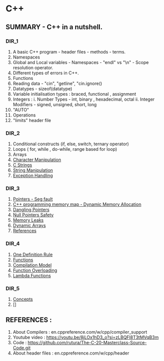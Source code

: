 # C++

## SUMMARY - C++ in a nutshell.



### DIR_1

1. A basic C++ program - header files - methods - terms.
2. Namespaces
3. Global and Local variables -  Namespaces - "endl" vs "\n" - Scope resolution operator.
4. Different types of errors in C++.
5. Functions
6. Reading data - "cin", "getline", "cin.ignore()
7. Datatypes - sizeof(datatype)
8. Variable initialisation types : braced, functional , assignment
9. Integers :
   i. Number Types - int, binary , hexadecimal, octal
   ii. Integer Modifiers - signed, unsigned, short, long
10. "AUTO"
11. Operations
12. "limits" header file



### DIR_2

1. Conditional constructs (if, else, switch, ternary operator)
2. Loops ( for, while , do-while, range based for loop)
3. Arrays
4. [Character Manipulation](https://youtu.be/8jLOx1hD3_o?list=PLiXuzYQMWIOwyRguJK4L79t7_CsCkRW5a&t=46012)
5. [C Strings](https://youtu.be/8jLOx1hD3_o?list=PLiXuzYQMWIOwyRguJK4L79t7_CsCkRW5a&t=47377)
6. [String Manipulation](https://youtu.be/8jLOx1hD3_o?list=PLiXuzYQMWIOwyRguJK4L79t7_CsCkRW5a&t=50586)
7. [Exception Handling](https://youtu.be/8jLOx1hD3_o?list=PLiXuzYQMWIOwyRguJK4L79t7_CsCkRW5a&t=41228)



### DIR_3

1. [Pointers - Seg fault](https://youtu.be/8jLOx1hD3_o?list=PLiXuzYQMWIOwyRguJK4L79t7_CsCkRW5a&t=35617)
2. [C++ programming memory map - Dynamic Memory Allocation](https://youtu.be/8jLOx1hD3_o?list=PLiXuzYQMWIOwyRguJK4L79t7_CsCkRW5a&t=37647)
3. [Dangling Pointers](https://youtu.be/8jLOx1hD3_o?list=PLiXuzYQMWIOwyRguJK4L79t7_CsCkRW5a&t=39975)
4. [Null Pointers Safety](https://youtu.be/8jLOx1hD3_o?list=PLiXuzYQMWIOwyRguJK4L79t7_CsCkRW5a&t=41888)
5. [Memory Leaks](https://youtu.be/8jLOx1hD3_o?list=PLiXuzYQMWIOwyRguJK4L79t7_CsCkRW5a&t=42319)
6. [Dynamic Arrays](https://youtu.be/8jLOx1hD3_o?list=PLiXuzYQMWIOwyRguJK4L79t7_CsCkRW5a&t=42963)
7. [References](https://youtu.be/8jLOx1hD3_o?list=PLiXuzYQMWIOwyRguJK4L79t7_CsCkRW5a&t=43866)



### DIR_4

1. [One Definition Rule](https://youtu.be/8jLOx1hD3_o?list=PLiXuzYQMWIOwyRguJK4L79t7_CsCkRW5a&t=51200)
2. [Functions](https://youtu.be/8jLOx1hD3_o?list=PLiXuzYQMWIOwyRguJK4L79t7_CsCkRW5a&t=52109)
3. [Compilation Model](https://youtu.be/8jLOx1hD3_o?list=PLiXuzYQMWIOwyRguJK4L79t7_CsCkRW5a&t=54942)
4. [Function Overloading](https://youtu.be/8jLOx1hD3_o?list=PLiXuzYQMWIOwyRguJK4L79t7_CsCkRW5a&t=59557)
5. [Lambda Functions](https://youtu.be/8jLOx1hD3_o?list=PLiXuzYQMWIOwyRguJK4L79t7_CsCkRW5a&t=60543)



### DIR_5

1. [Concepts](https://youtu.be/8jLOx1hD3_o?list=PLiXuzYQMWIOwyRguJK4L79t7_CsCkRW5a&t=68676)
2. []





## REFERENCES :

1. About Compilers : en.cppreference.com/w/cpp/compiler_support
2. Youtube video : https://youtu.be/8jLOx1hD3_o?si=zLBQFl8T3tMVqB3m
3. Code : https://github.com/rutura/The-C-20-Masterclass-Source-Code.git
4. About header files : en.cppreference.com/w/cpp/header
